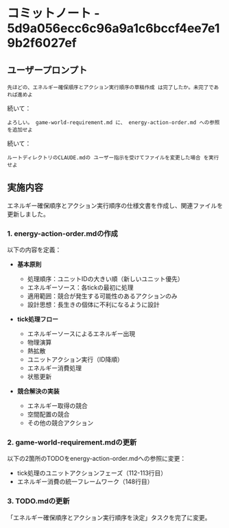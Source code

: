 # コミットノート - 5d9a056ecc6c96a9a1c6bccf4ee7e19b2f6027ef

## ユーザープロンプト

```
先ほどの、エネルギー確保順序とアクション実行順序の草稿作成 は完了したか。未完了であれば進めよ
```

続いて：

```
よろしい。 game-world-requirement.md に、 energy-action-order.md への参照を追加せよ
```

続いて：

```
ルートディレクトリのCLAUDE.mdの ユーザー指示を受けてファイルを変更した場合 を実行せよ
```

## 実施内容

エネルギー確保順序とアクション実行順序の仕様文書を作成し、関連ファイルを更新しました。

### 1. energy-action-order.mdの作成

以下の内容を定義：

- **基本原則**
  - 処理順序：ユニットIDの大きい順（新しいユニット優先）
  - エネルギーソース：各tickの最初に処理
  - 適用範囲：競合が発生する可能性のあるアクションのみ
  - 設計思想：長生きの個体に不利になるように設計

- **tick処理フロー**
  - エネルギーソースによるエネルギー出現
  - 物理演算
  - 熱拡散
  - ユニットアクション実行（ID降順）
  - エネルギー消費処理
  - 状態更新

- **競合解決の実装**
  - エネルギー取得の競合
  - 空間配置の競合
  - その他の競合アクション

### 2. game-world-requirement.mdの更新

以下の2箇所のTODOをenergy-action-order.mdへの参照に変更：

- tick処理のユニットアクションフェーズ（112-113行目）
- エネルギー消費の統一フレームワーク（148行目）

### 3. TODO.mdの更新

「エネルギー確保順序とアクション実行順序を決定」タスクを完了に変更。
